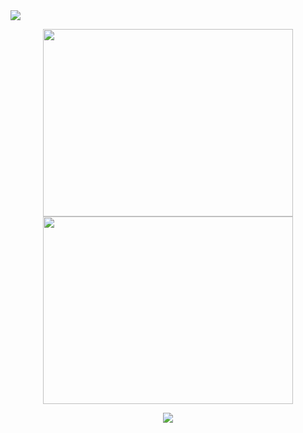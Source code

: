 <!--
**azazo1/azazo1** is a ✨ _special_ ✨ repository because its `README.md` (this file) appears on your GitHub profile.

Here are some ideas to get you started:

- 🔭 I’m currently working on ...
- 🌱 I’m currently learning ...
- 👯 I’m looking to collaborate on ...
- 🤔 I’m looking for help with ...
- 💬 Ask me about ...
- 📫 How to reach me: ...
- 😄 Pronouns: ...
- ⚡ Fun fact: ...
-->

<img src="https://capsule-render.vercel.app/api?type=waving&color=auto&height=300&&section=header&text=Hi%2C%20there👋&fontSize=90&fontAlign=50&fontAlignY=30&desc=My%20name%20is%20azazo1😎&descAlign=50&descSize=30&descAlignY=60&animation=twinkling"/>
<p align="center">
<img align="center" width="400" height="300" src="https://github-readme-stats.vercel.app/api?username=azazo1&theme=transparent&include_all_commits=true&show_icons=true&hide_border=false"/>
<img align="center" width="400" height="300" src="https://github-readme-stats.vercel.app/api/top-langs/?username=azazo1&size_weight=0.5&count_weight=0.5&theme=transparent&layout=donut&langs_count=5"/>
</p>
<p align="center">
<img src="https://github-readme-stats.vercel.app/api/wakatime?username=azazo1&theme=transparent&hide_border=false&layout=compact"/>
</p>